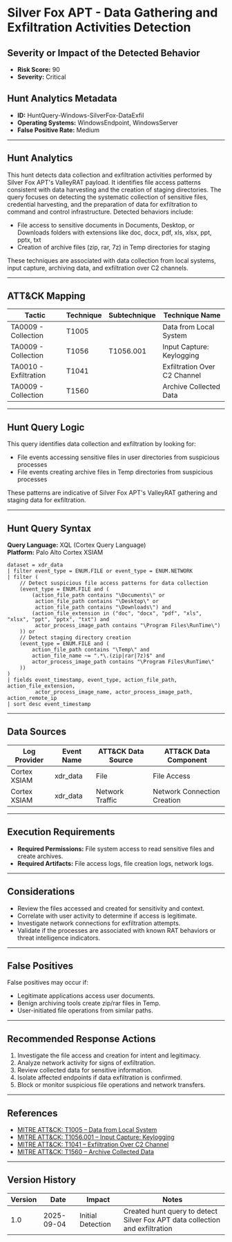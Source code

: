 # Silver Fox APT - Data Gathering and Exfiltration Activities Detection

## Severity or Impact of the Detected Behavior
- **Risk Score:** 90
- **Severity:** Critical

## Hunt Analytics Metadata

- **ID:** HuntQuery-Windows-SilverFox-DataExfil
- **Operating Systems:** WindowsEndpoint, WindowsServer
- **False Positive Rate:** Medium

---

## Hunt Analytics

This hunt detects data collection and exfiltration activities performed by Silver Fox APT's ValleyRAT payload. It identifies file access patterns consistent with data harvesting and the creation of staging directories. The query focuses on detecting the systematic collection of sensitive files, credential harvesting, and the preparation of data for exfiltration to command and control infrastructure. Detected behaviors include:

- File access to sensitive documents in Documents, Desktop, or Downloads folders with extensions like doc, docx, pdf, xls, xlsx, ppt, pptx, txt
- Creation of archive files (zip, rar, 7z) in Temp directories for staging

These techniques are associated with data collection from local systems, input capture, archiving data, and exfiltration over C2 channels.

---

## ATT&CK Mapping

| Tactic                        | Technique   | Subtechnique | Technique Name                                 |
|------------------------------|-------------|--------------|-----------------------------------------------|
| TA0009 - Collection          | T1005       |              | Data from Local System                        |
| TA0009 - Collection          | T1056       | T1056.001    | Input Capture: Keylogging                     |
| TA0010 - Exfiltration        | T1041       |              | Exfiltration Over C2 Channel                  |
| TA0009 - Collection          | T1560       |              | Archive Collected Data                        |

---

## Hunt Query Logic

This query identifies data collection and exfiltration by looking for:

- File events accessing sensitive files in user directories from suspicious processes
- File events creating archive files in Temp directories from suspicious processes

These patterns are indicative of Silver Fox APT's ValleyRAT gathering and staging data for exfiltration.

---

## Hunt Query Syntax

**Query Language:** XQL (Cortex Query Language)  
**Platform:** Palo Alto Cortex XSIAM

```xql
dataset = xdr_data  
| filter event_type = ENUM.FILE or event_type = ENUM.NETWORK  
| filter (  
    // Detect suspicious file access patterns for data collection  
    (event_type = ENUM.FILE and (  
        (action_file_path contains "\Documents\" or   
         action_file_path contains "\Desktop\" or  
         action_file_path contains "\Downloads\") and  
        (action_file_extension in ("doc", "docx", "pdf", "xls", "xlsx", "ppt", "pptx", "txt") and  
         actor_process_image_path contains "\Program Files\RunTime\")  
    )) or  
    // Detect staging directory creation  
    (event_type = ENUM.FILE and (  
        action_file_path contains "\Temp\" and  
        action_file_name ~= ".*\.(zip|rar|7z)$" and  
        actor_process_image_path contains "\Program Files\RunTime\"  
    ))  
)  
| fields event_timestamp, event_type, action_file_path, action_file_extension,  
         actor_process_image_name, actor_process_image_path, action_remote_ip 
| sort desc event_timestamp 
```

---

## Data Sources

| Log Provider | Event Name       | ATT&CK Data Source  | ATT&CK Data Component  |
|--------------|------------------|---------------------|------------------------|
| Cortex XSIAM|    xdr_data       | File               | File Access            |
| Cortex XSIAM|    xdr_data       | Network Traffic    | Network Connection Creation |

---

## Execution Requirements

- **Required Permissions:** File system access to read sensitive files and create archives.
- **Required Artifacts:** File access logs, file creation logs, network logs.

---

## Considerations

- Review the files accessed and created for sensitivity and context.
- Correlate with user activity to determine if access is legitimate.
- Investigate network connections for exfiltration attempts.
- Validate if the processes are associated with known RAT behaviors or threat intelligence indicators.

---

## False Positives

False positives may occur if:

- Legitimate applications access user documents.
- Benign archiving tools create zip/rar files in Temp.
- User-initiated file operations from similar paths.

---

## Recommended Response Actions

1. Investigate the file access and creation for intent and legitimacy.
2. Analyze network activity for signs of exfiltration.
3. Review collected data for sensitive information.
4. Isolate affected endpoints if data exfiltration is confirmed.
5. Block or monitor suspicious file operations and network transfers.

---

## References

- [MITRE ATT&CK: T1005 – Data from Local System](https://attack.mitre.org/techniques/T1005/)
- [MITRE ATT&CK: T1056.001 – Input Capture: Keylogging](https://attack.mitre.org/techniques/T1056/001/)
- [MITRE ATT&CK: T1041 – Exfiltration Over C2 Channel](https://attack.mitre.org/techniques/T1041/)
- [MITRE ATT&CK: T1560 – Archive Collected Data](https://attack.mitre.org/techniques/T1560/)

---

## Version History

| Version | Date       | Impact            | Notes                                                                                      |
|---------|------------|-------------------|--------------------------------------------------------------------------------------------|
| 1.0     | 2025-09-04 | Initial Detection | Created hunt query to detect Silver Fox APT data collection and exfiltration             |
